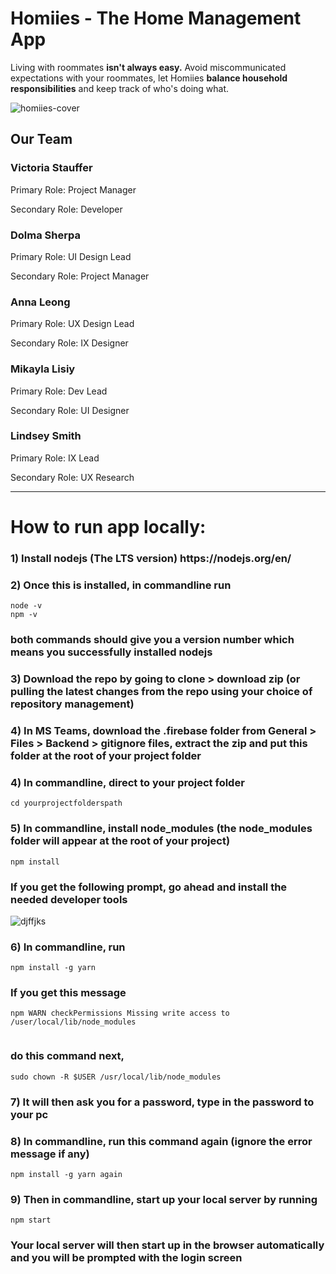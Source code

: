 # Homiies - The Home Management App

<p>Living with roommates <b>isn't always easy.</b> Avoid miscommunicated expectations</b> with your roommates, let Homiies <b>balance household responsibilities</b> and keep track of who's doing what.</p>

![homiies-cover](https://user-images.githubusercontent.com/55995794/102566467-9a77e280-40ad-11eb-9e3a-b738e644dabe.png)

<h2> Our Team </h2>
<h3><b> Victoria Stauffer </b></h3>
<p>Primary Role: Project Manager</p>
<p>Secondary Role: Developer</p>
<h3><b> Dolma Sherpa </b></h3>
<p>Primary Role: UI Design Lead</p>
<p>Secondary Role: Project Manager </p>
<h3><b> Anna Leong </b></h3>
<p>Primary Role: UX Design Lead</p>
<p>Secondary Role: IX Designer</p>
<h3><b> Mikayla Lisiy </b></h3>
<p>Primary Role: Dev Lead </p>
<p>Secondary Role: UI Designer </p>
<h3><b> Lindsey Smith </b></h3>
<p>Primary Role: IX Lead</p>
<p>Secondary Role: UX Research</p>

<hr></hr>

<h1> How to run app locally: </h1>

<h3><b>1)</b> Install nodejs (The LTS version) https://nodejs.org/en/ </h3>

<h3><b>2)</b> Once this is installed, in commandline run </h3>

```
node -v
npm -v
```

<h3> both commands should give you a version number which means you successfully installed nodejs </h3>

<h3><b>3)</b> Download the repo by going to clone > download zip (or pulling the latest changes from the repo using your choice of repository management) </h3>

<h3><b>4)</b> In MS Teams, download the .firebase folder from General > Files > Backend > gitignore files, extract the zip and put this folder at the root of your
project folder</h3>

<h3><b>4)</b> In commandline, direct to your project folder </h3>

```
cd yourprojectfolderspath
```

<h3><b>5)</b> In commandline, install node_modules (the node_modules folder will appear at the root of your project) </h3>
  
```
npm install
```

<h3> If you get the following prompt, go ahead and install the needed developer tools </h3>

![djffjks](https://user-images.githubusercontent.com/55995794/105111160-4f773380-5a8e-11eb-8cc8-4a3df436af02.png)

<h3><b>6)</b> In commandline, run </h3>
  
```
npm install -g yarn
```

<h3> If you get this message </h3>
  
``` 
npm WARN checkPermissions Missing write access to /user/local/lib/node_modules 
  
``` 
  
<h3> do this command next, </h3>

```
sudo chown -R $USER /usr/local/lib/node_modules
```

<h3><b>7)</b> It will then ask you for a password, type in the password to your pc </h3>


<h3><b>8)</b> In commandline, run this command again (ignore the error message if any)</h3>

```
npm install -g yarn again
```

<h3><b>9)</b> Then in commandline, start up your local server by running</h3>

```
npm start
```

<h3> Your local server will then start up in the browser automatically and you will be prompted with the login screen</h3>
